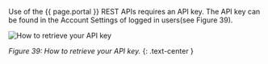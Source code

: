 Use of the {{ page.portal }} REST APIs requires an API key. The API key can be found in the Account Settings of logged in users(see Figure 39).

![How to retrieve your API key]({{site.figures_link}}/{{page.portal}}/Figure39.png)

_Figure 39:   How to retrieve your API key._
{: .text-center }
